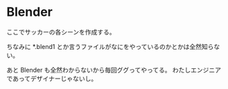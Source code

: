 # Blender

ここでサッカーの各シーンを作成する。

ちなみに \*.blend1 とか言うファイルがなにをやっているのかとかは全然知らない。

あと Blender も全然わからないから毎回ググってやってる。
わたしエンジニアであってデザイナーじゃないし。
